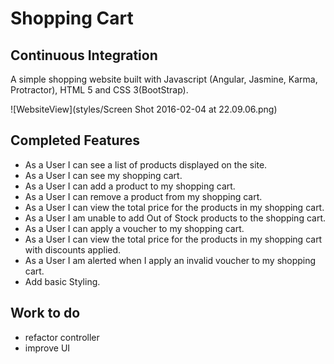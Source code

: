 Shopping Cart
=============

Continuous Integration
----------------------

A simple shopping website built with Javascript (Angular, Jasmine, Karma, Protractor), HTML 5 and CSS 3(BootStrap).

![WebsiteView](styles/Screen Shot 2016-02-04 at 22.09.06.png)



Completed Features
-----------------
- As a User I can see a list of products displayed on the site.
- As a User I can see my shopping cart.
- As a User I can add a product to my shopping cart.
- As a User I can remove a product from my shopping cart.
- As a User I can view the total price for the products in my shopping
cart.
- As a User I am unable to add Out of Stock products to the shopping cart.
- As a User I can apply a voucher to my shopping cart.
- As a User I can view the total price for the products in my shopping cart
with discounts applied.
- As a User I am alerted when I apply an invalid voucher to my shopping
cart.
- Add basic Styling.

Work to do
---------------------

- refactor controller
- improve UI
